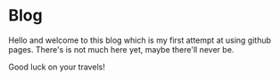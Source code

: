 # Blog

Hello and welcome to this blog which is my first attempt at using github pages. There's is not much here yet, maybe there'll never be.

Good luck on your travels!
